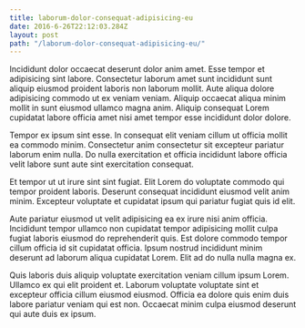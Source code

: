 ```yaml
---
title: laborum-dolor-consequat-adipisicing-eu
date: 2016-6-26T22:12:03.284Z
layout: post
path: "/laborum-dolor-consequat-adipisicing-eu/"
---
```


Incididunt dolor occaecat deserunt dolor anim amet. Esse tempor et adipisicing sint labore. Consectetur laborum amet sunt incididunt sunt aliquip eiusmod proident laboris non laborum mollit. Aute aliqua dolore adipisicing commodo ut ex veniam veniam. Aliquip occaecat aliqua minim mollit in sunt eiusmod ullamco magna anim. Aliquip consequat Lorem cupidatat labore officia amet nisi amet tempor esse incididunt dolor dolore.

Tempor ex ipsum sint esse. In consequat elit veniam cillum ut officia mollit ea commodo minim. Consectetur anim consectetur sit excepteur pariatur laborum enim nulla. Do nulla exercitation et officia incididunt labore officia velit labore sunt aute sint exercitation consequat.

Et tempor ut ut irure sint sint fugiat. Elit Lorem do voluptate commodo qui tempor proident laboris. Deserunt consequat incididunt eiusmod velit anim minim. Excepteur voluptate et cupidatat ipsum qui pariatur fugiat quis id elit.

Aute pariatur eiusmod ut velit adipisicing ea ex irure nisi anim officia. Incididunt tempor ullamco non cupidatat tempor adipisicing mollit culpa fugiat laboris eiusmod do reprehenderit quis. Est dolore commodo tempor cillum officia id sit cupidatat officia. Ipsum nostrud incididunt minim deserunt ad laborum aliqua cupidatat Lorem. Elit ad do nulla nulla magna ex.

Quis laboris duis aliquip voluptate exercitation veniam cillum ipsum Lorem. Ullamco ex qui elit proident et. Laborum voluptate voluptate sint et excepteur officia cillum eiusmod eiusmod. Officia ea dolore quis enim duis labore pariatur veniam qui est non. Occaecat minim culpa eiusmod deserunt qui aute duis ex ipsum.
